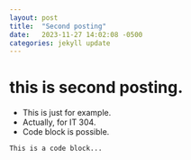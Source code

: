 ```yaml
---
layout: post
title:  "Second posting"
date:   2023-11-27 14:02:08 -0500
categories: jekyll update
---
```


# this is second posting.

* This is just for example.
* Actually, for IT 304.
* Code block is possible.

```
This is a code block...
```